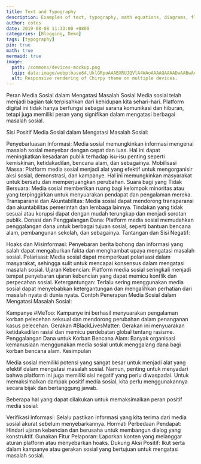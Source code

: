 ```yaml
---
title: Text and Typography
description: Examples of text, typography, math equations, diagrams, flowcharts, pictures, videos, and more.
author: cotes
date: 2019-08-08 11:33:00 +0800
categories: [Blogging, Demo]
tags: [typography]
pin: true
math: true
mermaid: true
image:
  path: /commons/devices-mockup.png
  lqip: data:image/webp;base64,UklGRpoAAABXRUJQVlA4WAoAAAAQAAAADwAABwAAQUxQSDIAAAARL0AmbZurmr57yyIiqE8oiG0bejIYEQTgqiDA9vqnsUSI6H+oAERp2HZ65qP/VIAWAFZQOCBCAAAA8AEAnQEqEAAIAAVAfCWkAALp8sF8rgRgAP7o9FDvMCkMde9PK7euH5M1m6VWoDXf2FkP3BqV0ZYbO6NA/VFIAAAA
  alt: Responsive rendering of Chirpy theme on multiple devices.
---
```


Peran Media Sosial dalam Mengatasi Masalah Sosial
Media sosial telah menjadi bagian tak terpisahkan dari kehidupan kita sehari-hari. Platform digital ini tidak hanya berfungsi sebagai sarana komunikasi dan hiburan, tetapi juga memiliki peran yang signifikan dalam mengatasi berbagai masalah sosial.

Sisi Positif Media Sosial dalam Mengatasi Masalah Sosial:

Penyebarluasan Informasi: Media sosial memungkinkan informasi mengenai masalah sosial menyebar dengan cepat dan luas. Hal ini dapat meningkatkan kesadaran publik terhadap isu-isu penting seperti kemiskinan, ketidakadilan, bencana alam, dan sebagainya.
Mobilisasi Massa: Platform media sosial menjadi alat yang efektif untuk mengorganisir aksi sosial, demonstrasi, dan kampanye. Hal ini memungkinkan masyarakat untuk bersatu dan memperjuangkan perubahan.
Suara bagi yang Tidak Bersuara: Media sosial memberikan ruang bagi kelompok minoritas atau yang terpinggirkan untuk menyuarakan pendapat dan pengalaman mereka.
Transparansi dan Akuntabilitas: Media sosial dapat mendorong transparansi dan akuntabilitas pemerintah dan lembaga lainnya. Tindakan yang tidak sesuai atau korupsi dapat dengan mudah terungkap dan menjadi sorotan publik.
Donasi dan Penggalangan Dana: Platform media sosial memudahkan penggalangan dana untuk berbagai tujuan sosial, seperti bantuan bencana alam, pembangunan sekolah, dan sebagainya.
Tantangan dan Sisi Negatif:

Hoaks dan Misinformasi: Penyebaran berita bohong dan informasi yang salah dapat mengaburkan fakta dan menghambat upaya mengatasi masalah sosial.
Polarisasi: Media sosial dapat memperkuat polarisasi dalam masyarakat, sehingga sulit untuk mencapai konsensus dalam mengatasi masalah sosial.
Ujaran Kebencian: Platform media sosial seringkali menjadi tempat penyebaran ujaran kebencian yang dapat memicu konflik dan perpecahan sosial.
Ketergantungan: Terlalu sering menggunakan media sosial dapat menyebabkan ketergantungan dan mengalihkan perhatian dari masalah nyata di dunia nyata.
Contoh Penerapan Media Sosial dalam Mengatasi Masalah Sosial:

Kampanye #MeToo: Kampanye ini berhasil menyuarakan pengalaman korban pelecehan seksual dan mendorong perubahan dalam penanganan kasus pelecehan.
Gerakan #BlackLivesMatter: Gerakan ini menyuarakan ketidakadilan rasial dan memicu perdebatan global tentang rasisme.
Penggalangan Dana untuk Korban Bencana Alam: Banyak organisasi kemanusiaan menggunakan media sosial untuk menggalang dana bagi korban bencana alam.
Kesimpulan

Media sosial memiliki potensi yang sangat besar untuk menjadi alat yang efektif dalam mengatasi masalah sosial. Namun, penting untuk menyadari bahwa platform ini juga memiliki sisi negatif yang perlu diwaspadai. Untuk memaksimalkan dampak positif media sosial, kita perlu menggunakannya secara bijak dan bertanggung jawab.

Beberapa hal yang dapat dilakukan untuk memaksimalkan peran positif media sosial:

Verifikasi Informasi: Selalu pastikan informasi yang kita terima dari media sosial akurat sebelum menyebarkannya.
Hormati Perbedaan Pendapat: Hindari ujaran kebencian dan berusaha untuk membangun dialog yang konstruktif.
Gunakan Fitur Pelaporan: Laporkan konten yang melanggar aturan platform atau menyebarkan hoaks.
Dukung Aksi Positif: Ikut serta dalam kampanye atau gerakan sosial yang bertujuan untuk mengatasi masalah sosial.